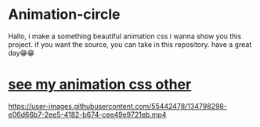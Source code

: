 # Animation-circle
Hallo, i make a something beautiful animation css
i wanna show you this project.
if you want the source, you can take in this repository.
have a great day😁😁

# [see my animation css other](github.com/rizkimaulana51/animation-hearts)


https://user-images.githubusercontent.com/55442478/134798298-e06d66b7-2ee5-4182-b674-cee49e9721eb.mp4

